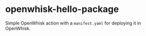 # openwhisk-hello-package

Simple OpenWhisk action with a `manifest.yaml` for deploying it in OpenWhisk.
